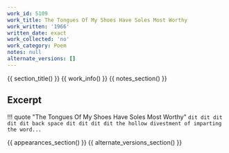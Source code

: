 ```yaml
---
work_id: 5109
work_title: The Tongues Of My Shoes Have Soles Most Worthy
work_written: '1966'
written_date: exact
work_collected: 'no'
work_category: Poem
notes: null
alternate_versions: []
---
```


{{ section_title() }}
{{ work_info() }}
{{ notes_section() }}
## Excerpt
!!! quote "The Tongues Of My Shoes Have Soles Most Worthy"
    ```
    dit dit dit dit dit
    back space
    dit dit dit dit
    the hollow divestment of imparting the word...
    ```

{{ appearances_section() }}
{{ alternate_versions_section() }}